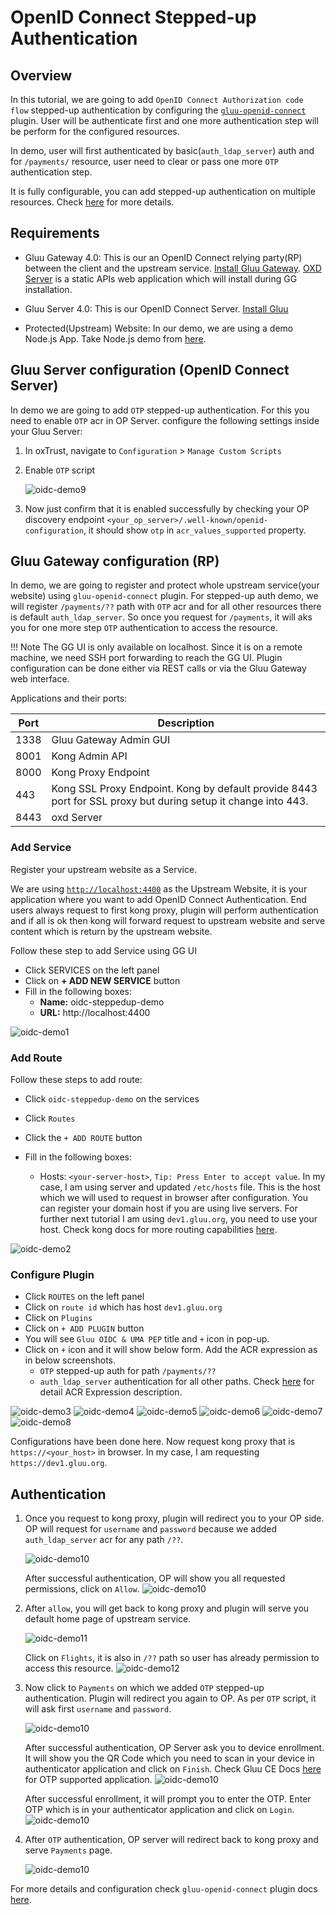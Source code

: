 # OpenID Connect Stepped-up Authentication 

## Overview

In this tutorial, we are going to add `OpenID Connect Authorization code flow` stepped-up authentication by configuring the [`gluu-openid-connect`](../../plugin/gluu-openid-connect-uma-pep/) plugin. User will be authenticate first and one more authentication step will be perform for the configured resources. 

In demo, user will first authenticated by basic(`auth_ldap_server`) auth and for `/payments/` resource, user need to clear or pass one more `OTP` authentication step. 

It is fully configurable, you can add stepped-up authentication on multiple resources. Check [here](../../plugin/gluu-openid-connect-uma-pep/) for more details. 

## Requirements

- Gluu Gateway 4.0: This is our an OpenID Connect relying party(RP) between the client and the upstream service. [Install Gluu Gateway](../installation.md). [OXD Server](https://gluu.org/docs/oxd/4.0/) is a static APIs web application which will install during GG installation.

- Gluu Server 4.0: This is our OpenID Connect Server. [Install Gluu](https://gluu.org/docs/ce/4.0/installation-guide/install-ubuntu/)

- Protected(Upstream) Website: In our demo, we are using a demo Node.js App. Take Node.js demo from [here](https://github.com/GluuFederation/gluu-gateway/tree/version_4.0/gg-demo/node-ejs). 

## Gluu Server configuration (OpenID Connect Server)
   
In demo we are going to add `OTP` stepped-up authentication. For this you need to enable `OTP` acr in OP Server. configure the following settings inside your Gluu Server: 

1. In oxTrust, navigate to `Configuration` > `Manage Custom Scripts` 

1. Enable `OTP` script
     
     ![oidc-demo9](../img/oidc-demo9.png)

1. Now just confirm that it is enabled successfully by checking your OP discovery endpoint `<your_op_server>/.well-known/openid-configuration`, it should show `otp` in `acr_values_supported` property.

## Gluu Gateway configuration (RP)

In demo, we are going to register and protect whole upstream service(your website) using `gluu-openid-connect` plugin. For stepped-up auth demo, we will register `/payments/??` path with `OTP` acr and for all other resources there is default `auth_ldap_server`. So once you request for `/payments`, it will aks you for one more step `OTP` authentication to access the resource.     

!!! Note
    The GG UI is only available on localhost. Since it is on a remote machine, we need SSH port forwarding to reach the GG UI. Plugin configuration can be done either via REST calls or via the Gluu Gateway web interface.  

Applications and their ports:

| Port | Description |
|------|-------------|
|1338| Gluu Gateway Admin GUI|
|8001|Kong Admin API|
|8000|Kong Proxy Endpoint|
|443|Kong SSL Proxy Endpoint. Kong by default provide 8443 port for SSL proxy but during setup it change into 443.|
|8443|oxd Server| 

### Add Service

Register your upstream website as a Service.

We are using [`http://localhost:4400`](https://github.com/GluuFederation/gluu-gateway/tree/version_4.0/gg-demo/node-ejs) as the Upstream Website, it is your application where you want to add OpenID Connect Authentication. End users always request to first kong proxy, plugin will perform authentication and if all is ok then kong will forward request to upstream website and serve content which is return by the upstream website.

Follow these step to add Service using GG UI
 
- Click SERVICES on the left panel
- Click on **+ ADD NEW SERVICE** button
- Fill in the following boxes:
    - **Name:** oidc-steppedup-demo
    - **URL:** http://localhost:4400

![oidc-demo1](../img/oidc-demo1.png)

### Add Route

Follow these steps to add route:

- Click `oidc-steppedup-demo` on the services

- Click `Routes`

- Click the `+ ADD ROUTE` button

- Fill in the following boxes:
     - Hosts: `<your-server-host>`, `Tip: Press Enter to accept value`. In my case, I am using server and updated `/etc/hosts` file. This is the host which we will used to request in browser after configuration. You can register your domain host if you are using live servers. For further next tutorial I am using `dev1.gluu.org`, you need to use your host. Check kong docs for more routing capabilities [here](https://docs.konghq.com/0.14.x/proxy/#routes-and-matching-capabilities).
  
![oidc-demo2](../img/oidc-demo2.png)

### Configure Plugin

- Click `ROUTES` on the left panel
- Click on `route id` which has host `dev1.gluu.org`
- Click on `Plugins`
- Click on `+ ADD PLUGIN` button
- You will see `Gluu OIDC & UMA PEP` title and `+` icon in pop-up.
- Click on `+` icon and it will show below form. Add the ACR expression as in below screenshots.
    - `OTP` stepped-up auth for path `/payments/??`
    - `auth_ldap_server` authentication for all other paths. Check [here](../../plugin/gluu-openid-connect-uma-pep/#dynamic-url-base-acrs-stepped-up-authentication) for detail ACR Expression description.

![oidc-demo3](../img/oidc-demo3.png)
![oidc-demo4](../img/oidc-demo4.png)
![oidc-demo5](../img/oidc-demo5.png)
![oidc-demo6](../img/oidc-demo6.png)
![oidc-demo7](../img/oidc-demo7.png)
![oidc-demo8](../img/oidc-demo8.png)

Configurations have been done here. Now request kong proxy that is `https://<your_host>` in browser. In my case, I am requesting `https://dev1.gluu.org`.

## Authentication

1. Once you request to kong proxy, plugin will redirect you to your OP side. OP will request for `username` and `password` because we added `auth_ldap_server` acr for any path `/??`.

     ![oidc-demo10](../img/oidc-demo10.png)
     
     After successful authentication, OP will show you all requested permissions, click on `Allow`.
     ![oidc-demo10](../img/oidc-demo11.png)

2. After `allow`, you will get back to kong proxy and plugin will serve you default home page of upstream service.

     ![oidc-demo11](../img/oidc-demo12.png)
     
     Click on `Flights`, it is also in `/??` path so user has already permission to access this resource.
     ![oidc-demo12](../img/oidc-demo13.png)

3. Now click to `Payments` on which we added `OTP` stepped-up authentication. Plugin will redirect you again to OP. As per `OTP` script, it will ask first `username` and `password`.

     ![oidc-demo10](../img/oidc-demo10.png)
     
     After successful authentication, OP Server ask you to device enrollment. It will show you the QR Code which you need to scan in your device in authenticator application and click on `Finish`. Check Gluu CE Docs [here](https://gluu.org/docs/ce/authn-guide/otp/#recommended-otp-apps) for OTP supported application.
     ![oidc-demo10](../img/oidc-demo14.png)
     
     After successful enrollment, it will prompt you to enter the OTP. Enter OTP which is in your authenticator application and click on `Login`.
     ![oidc-demo10](../img/oidc-demo15.png)

4. After `OTP` authentication, OP server will redirect back to kong proxy and serve `Payments` page. 

     ![oidc-demo10](../img/oidc-demo16.png)

For more details and configuration check `gluu-openid-connect` plugin docs [here](../../plugin/gluu-openid-connect-uma-pep/).
